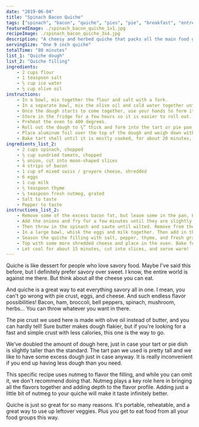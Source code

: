 ```yaml
---
date: "2019-06-04"
title: "Spinach Bacon Quiche"
tags: ["spinach", "bacon", "quiche", "pies", "pie", "breakfast", "entrees"]
featuredImage: ./spinach_bacon_quiche_1x1.jpg
recipeImage: ./spinach_bacon_quiche_3x4.jpg
description: "A cheesy and herbed quiche that packs all the main food groups into one pie."
servingSize: "One 9 inch quiche"
totalTime: "80 minutes"
list_1: "Quiche dough"
list_2: "Quiche filling"
ingredients:
    - 2 cups flour
    - 1 teaspoon salt
    - ½ cup ice water
    - ½ cup olive oil
instructions:
    - In a bowl, mix together the flour and salt with a fork. 
    - In a separate bowl, mix the olive oil and cold water together until it combines. Then pour the mixture into the flour. 
    - Once the dough starts to come together, use your hands to form it into a ball. 
    - Store in the fridge for a few hours so it is easier to roll out. 
    - Preheat the oven to 400 degrees. 
    - Roll out the dough to ¼” thick and form into the tart or pie pan. Trim away excess dough and store for later. 
    - Place aluminum foil over the top of the dough and weigh down with something, i.e. uncooked rice, to imitate the weight of the filling.
    - Bake tart shell until it is mostly cooked, for about 20 minutes, and then remove to cool.
ingredients_list_2:
    - 2 cups spinach, chopped
    - ½ cup sundried tomato, chopped
    - ½ onion, cut into moon-shaped slices
    - 4 strips of bacon
    - 1 cup of mixed swiss / gruyere cheese, shredded
    - 6 eggs
    - 1 cup milk
    - ½ teaspoon thyme
    - ¼ teaspoon fresh nutmeg, grated
    - Salt to taste
    - Pepper to taste
instructions_list_2:
    - Remove some of the excess bacon fat, but leave some in the pan, because we are going to saute the onion and then the spinach in the same pan, using the flavor from the bacon. 
    - Add the onions and fry for a few minutes until they are slightly browned. Remove from the pan and set aside. 
    - Then throw in the spinach and saute until wilted. Remove from the pan once again. It is important to prepare all three of these ingredients in a frying pan separately, because they each have different cooking times. 
    - In a large bowl, whisk the eggs and milk together. Then add in the rest of the filling -- sundried tomato, spinach, onion, bacon, and shredded cheese. Mix until combined. 
    - Season the quiche filling with salt, pepper, thyme, and fresh grated nutmeg! 
    - Top with some more shredded cheese and place in the oven. Bake for about 40-45 minutes, or until a toothpick inserted comes out clean
    - Let cool for about 15 minutes, cut into slices, and serve warm!
---
```

Quiche is like dessert for people who love savory food. Maybe I've said this before, but I definitely prefer savory over sweet. I know, the entire world is against me there. But think about all the cheese you can eat.

And quiche is a great way to eat everything savory all in one. I mean, you can't go wrong with pie crust, eggs, and cheese. And such endless flavor possibilities! Bacon, ham, broccoli, bell peppers, spinach, mushroom, herbs... You can throw whatever you want in there.

The pie crust we used here is made with olive oil instead of butter, and you can hardly tell! Sure butter makes dough flakier, but if you're looking for a fast and simple crust with less calories, this one is the way to go.

We’ve doubled the amount of dough here, just in case your tart or pie dish is slightly taller than the standard. The tart pan we used is pretty tall and we like to have some excess dough just in case anyway. It is really inconvenient if you end up having less dough than you need.

This specific recipe uses nutmeg to flavor the filling, and while you can omit it, we don't recommend doing that. Nutmeg plays a key role here in bringing all the flavors together and adding depth to the flavor profile. Adding just a little bit of nutmeg to your quiche will make it taste infinitely better.

Quiche is just so great for so many reasons. It's portable, reheatable, and a great way to use up leftover veggies. Plus you get to eat food from all your food groups this way.

